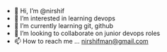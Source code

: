 - 👋 Hi, I’m @nirshif
- 👀 I’m interested in learning devops
- 🌱 I’m currently learning git, github
- 💞️ I’m looking to collaborate on junior devops roles 
- 📫 How to reach me ... nirshifman@gmail.com

<!---
nirshif/nirshif is a ✨ special ✨ repository because its `README.md` (this file) appears on your GitHub profile.
You can click the Preview link to take a look at your changes.
--->
